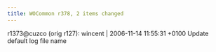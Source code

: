 ```yaml
---
title: WOCommon r378, 2 items changed
---
```


r1373@cuzco (orig r127): wincent | 2006-11-14 11:55:31 +0100 Update default log file name
